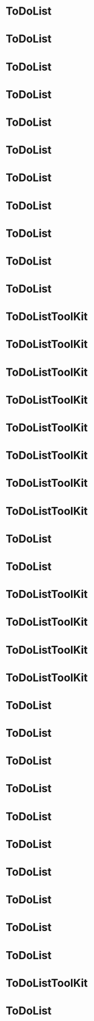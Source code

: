 # ToDoList
# ToDoList
# ToDoList
# ToDoList
# ToDoList
# ToDoList
# ToDoList
# ToDoList
# ToDoList
# ToDoList
# ToDoList
# ToDoListToolKit
# ToDoListToolKit
# ToDoListToolKit
# ToDoListToolKit
# ToDoListToolKit
# ToDoListToolKit
# ToDoListToolKit
# ToDoListToolKit
# ToDoList
# ToDoList
# ToDoListToolKit
# ToDoListToolKit
# ToDoListToolKit
# ToDoListToolKit
# ToDoList
# ToDoList
# ToDoList
# ToDoList
# ToDoList
# ToDoList
# ToDoList
# ToDoList
# ToDoList
# ToDoList
# ToDoListToolKit
# ToDoList
